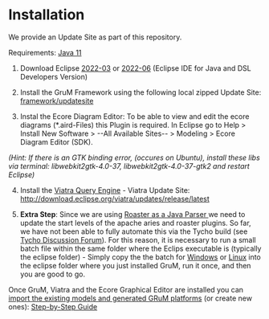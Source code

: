 # Installation

We provide an Update Site as part of this repository.

Requirements: [Java 11](https://www.oracle.com/java/technologies/javase/jdk11-archive-downloads.html)

1. Download Eclipse [2022-03](https://www.eclipse.org/downloads/packages/release/2022-03/r) or [2022-06](https://www.eclipse.org/downloads/packages/release/2022-06/r) (Eclipse IDE for Java and DSL Developers Version)

2. Install the GruM Framework using the following local zipped Update Site: [framework/updatesite](https://github.com/LIT-Rumors/grum-public/blob/main/framework/updatesite/at.jku.se.monitoring.update.eclipse-repository-1.0.0-SNAPSHOT.zip)


4. Instal the Ecore Diagram Editor: To be able to view and edit the ecore diagrams (*.aird-Files) this Plugin is required. In Eclipse go to Help > Install New Software > --All Available Sites-- > Modeling > Ecore Diagram Editor (SDK). 

*(Hint: If there is an GTK binding error, (occures on Ubuntu), install these libs via terminal: libwebkit2gtk-4.0-37, libwebkit2gtk-4.0-37-gtk2 and restart Eclipse)*

4. Install the [Viatra Query Engine](https://www.eclipse.org/viatra/downloads.html) - Viatra Update Site: http://download.eclipse.org/viatra/updates/release/latest

3.  __Extra Step__: Since we are using [Roaster as a Java Parser ](https://github.com/forge/roaster) we need to update the start levels of the apache aries and roaster plugins. So far, we have not been able to fully automate this via the Tycho build (see [Tycho Discussion Forum](https://github.com/eclipse/tycho/discussions/1007)). For this reason, it is necessary to run a small batch file within the same folder where the Eclips executable is (typically the eclipse folder) - Simply copy the the batch for [Windows](update-start-level.bat) or [Linux](update-start-level.sh) into the eclipse folder where you just installed GruM, run it once, and then you are good to go.


Once GruM, Viatra and the Ecore Graphical Editor are installed you can [import the existing models and generated GRuM platforms](/examples/monitoredsystems) (or create new ones): [Step-by-Step Guide](MODEL_NEW_SYSTEM.md)
